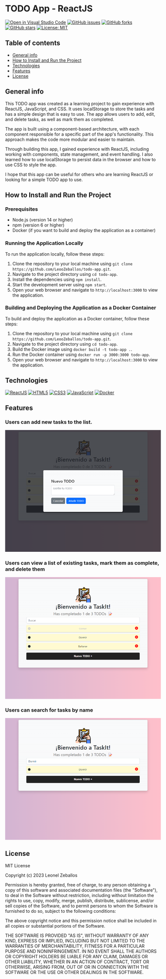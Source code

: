 # TODO App - ReactJS

[![Open in Visual Studio Code](https://img.shields.io/badge/Open%20in-Visual%20Studio%20Code-blue?logo=visual-studio-code)](https://open.vscode.dev/LeooZeballos/todo-app) [![GitHub issues](https://img.shields.io/github/issues/LeooZeballos/todo-app)](https://github.com/LeooZeballos/todo-app/issues) [![GitHub forks](https://img.shields.io/github/forks/LeooZeballos/todo-app)](https://github.com/LeooZeballos/todo-app/network) [![GitHub stars](https://img.shields.io/github/stars/LeooZeballos/todo-app)](https://github.com/LeooZeballos/todo-app/stargazers) [![License: MIT](https://img.shields.io/badge/License-MIT-yellow.svg)](https://opensource.org/licenses/MIT)

## Table of contents
* [General info](#General-info)
* [How to Install and Run the Project](#How-to-Install-and-Run-the-Project)
* [Technologies](#Technologies)
* [Features](#Features)
* [License](#License)

## General info

This TODO app was created as a learning project to gain experience with ReactJS, JavaScript, and CSS. It uses localStorage to store the tasks and has a simple design that is easy to use. The app allows users to add, edit, and delete tasks, as well as mark them as completed.

The app is built using a component-based architecture, with each component responsible for a specific part of the app's functionality. This approach makes the code more modular and easier to maintain.

Through building this app, I gained experience with ReactJS, including working with components, state management, and event handling. I also learned how to use localStorage to persist data in the browser and how to use CSS to style the app.

I hope that this app can be useful for others who are learning ReactJS or looking for a simple TODO app to use.

## How to Install and Run the Project

### Prerequisites

* Node.js (version 14 or higher)
* npm (version 6 or higher)
* Docker (if you want to build and deploy the application as a container)

### Running the Application Locally

To run the application locally, follow these steps:

1. Clone the repository to your local machine using `git clone https://github.com/LeooZeballos/todo-app.git`.
2. Navigate to the project directory using `cd todo-app`.
3. Install the dependencies using `npm install`.
4. Start the development server using `npm start`.
5. Open your web browser and navigate to `http://localhost:3000` to view the application.

### Building and Deploying the Application as a Docker Container

To build and deploy the application as a Docker container, follow these steps:

1. Clone the repository to your local machine using `git clone https://github.com/LeooZeballos/todo-app.git`.
2. Navigate to the project directory using `cd todo-app`.
3. Build the Docker image using `docker build -t todo-app .`.
4. Run the Docker container using `docker run -p 3000:3000 todo-app`.
5. Open your web browser and navigate to `http://localhost:3000` to view the application.

## Technologies

[![ReactJS](https://img.shields.io/badge/reactjs-%2320232a.svg?style=for-the-badge&logo=react&logoColor=%2361DAFB)](https://reactjs.org/)
[![HTML5](https://img.shields.io/badge/html5-%23E34F26.svg?style=for-the-badge&logo=html5&logoColor=white)](https://developer.mozilla.org/en-US/docs/Web/Guide/HTML/HTML5)
[![CSS3](https://img.shields.io/badge/css3-%231572B6.svg?style=for-the-badge&logo=css3&logoColor=white)](https://developer.mozilla.org/en-US/docs/Web/CSS)
[![JavaScript](https://img.shields.io/badge/javascript-%23323330.svg?style=for-the-badge&logo=javascript&logoColor=%23F7DF1E)](https://developer.mozilla.org/en-US/docs/Web/JavaScript)
[![Docker](https://img.shields.io/badge/docker-%230db7ed.svg?style=for-the-badge&logo=docker&logoColor=white)](https://www.docker.com/)

## Features

### Users can add new tasks to the list.

![New to do](./images/nuevo-todo.png)

### Users can view a list of existing tasks, mark them as complete, and delete them

![List of to dos](./images/list-todo.png)

### Users can search for tasks by name

![Search to do](./images/search-todo.png)

## License

MIT License

Copyright (c) 2023 Leonel Zeballos

Permission is hereby granted, free of charge, to any person obtaining a copy
of this software and associated documentation files (the "Software"), to deal
in the Software without restriction, including without limitation the rights
to use, copy, modify, merge, publish, distribute, sublicense, and/or sell
copies of the Software, and to permit persons to whom the Software is
furnished to do so, subject to the following conditions:

The above copyright notice and this permission notice shall be included in all
copies or substantial portions of the Software.

THE SOFTWARE IS PROVIDED "AS IS", WITHOUT WARRANTY OF ANY KIND, EXPRESS OR
IMPLIED, INCLUDING BUT NOT LIMITED TO THE WARRANTIES OF MERCHANTABILITY,
FITNESS FOR A PARTICULAR PURPOSE AND NONINFRINGEMENT. IN NO EVENT SHALL THE
AUTHORS OR COPYRIGHT HOLDERS BE LIABLE FOR ANY CLAIM, DAMAGES OR OTHER
LIABILITY, WHETHER IN AN ACTION OF CONTRACT, TORT OR OTHERWISE, ARISING FROM,
OUT OF OR IN CONNECTION WITH THE SOFTWARE OR THE USE OR OTHER DEALINGS IN THE
SOFTWARE.
